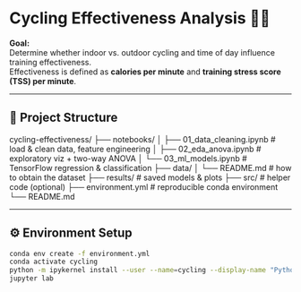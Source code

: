 # Cycling Effectiveness Analysis 🚴‍♂️

**Goal:**  
Determine whether indoor vs. outdoor cycling and time of day influence training effectiveness.  
Effectiveness is defined as **calories per minute** and **training stress score (TSS) per minute**.

---

## 📂 Project Structure
cycling-effectiveness/
├── notebooks/
│   ├── 01_data_cleaning.ipynb   # load & clean data, feature engineering
│   ├── 02_eda_anova.ipynb       # exploratory viz + two-way ANOVA
│   └── 03_ml_models.ipynb       # TensorFlow regression & classification
├── data/
│   └── README.md                # how to obtain the dataset
├── results/                     # saved models & plots
├── src/                         # helper code (optional)
├── environment.yml              # reproducible conda environment
└── README.md

---

## ⚙️ Environment Setup

```bash
conda env create -f environment.yml
conda activate cycling
python -m ipykernel install --user --name=cycling --display-name "Python (cycling)"
jupyter lab
